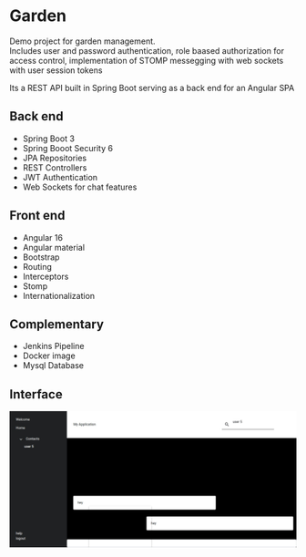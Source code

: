 # Garden
Demo project for garden management.  
Includes user and password authentication, role baased authorization for access control, implementation of STOMP messegging with web sockets with user session tokens  

Its a REST API built in Spring Boot serving as a back end for an Angular SPA
## Back end 
* Spring Boot 3
* Spring Booot Security 6
* JPA Repositories
* REST Controllers
* JWT Authentication
* Web Sockets for chat features
## Front end
* Angular 16
* Angular material
* Bootstrap
* Routing
* Interceptors
* Stomp
* Internationalization
## Complementary
* Jenkins Pipeline
* Docker image 
* Mysql Database

## Interface
![screenshot](SS.jpeg)